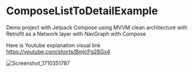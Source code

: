 # ComposeListToDetailExample
Demo project with Jetpack Compose using MVVM clean architecture with Retrofit as a Network layer with NavGraph with Compose

Here is Youtube explanation visual link
https://youtube.com/shorts/BmjcPg28Gx4

![Screenshot_1710351787](https://github.com/AbdulRehmanNazar/ComposeListToDetailExample/assets/6792823/a0e742b6-dc95-497f-bc48-3dfd6a73dde9)

